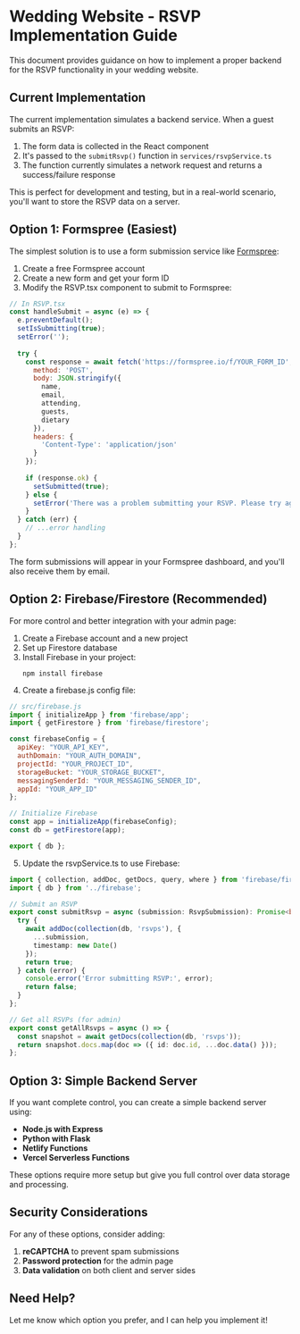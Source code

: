 # Wedding Website - RSVP Implementation Guide

This document provides guidance on how to implement a proper backend for the RSVP functionality in your wedding website.

## Current Implementation

The current implementation simulates a backend service. When a guest submits an RSVP:

1. The form data is collected in the React component
2. It's passed to the `submitRsvp()` function in `services/rsvpService.ts`
3. The function currently simulates a network request and returns a success/failure response

This is perfect for development and testing, but in a real-world scenario, you'll want to store the RSVP data on a server.

## Option 1: Formspree (Easiest)

The simplest solution is to use a form submission service like [Formspree](https://formspree.io/):

1. Create a free Formspree account
2. Create a new form and get your form ID
3. Modify the RSVP.tsx component to submit to Formspree:

```jsx
// In RSVP.tsx
const handleSubmit = async (e) => {
  e.preventDefault();
  setIsSubmitting(true);
  setError('');
  
  try {
    const response = await fetch('https://formspree.io/f/YOUR_FORM_ID', {
      method: 'POST',
      body: JSON.stringify({
        name,
        email,
        attending,
        guests,
        dietary
      }),
      headers: {
        'Content-Type': 'application/json'
      }
    });
    
    if (response.ok) {
      setSubmitted(true);
    } else {
      setError('There was a problem submitting your RSVP. Please try again.');
    }
  } catch (err) {
    // ...error handling
  }
};
```

The form submissions will appear in your Formspree dashboard, and you'll also receive them by email.

## Option 2: Firebase/Firestore (Recommended)

For more control and better integration with your admin page:

1. Create a Firebase account and a new project
2. Set up Firestore database
3. Install Firebase in your project:
   ```
   npm install firebase
   ```
4. Create a firebase.js config file:

```js
// src/firebase.js
import { initializeApp } from 'firebase/app';
import { getFirestore } from 'firebase/firestore';

const firebaseConfig = {
  apiKey: "YOUR_API_KEY",
  authDomain: "YOUR_AUTH_DOMAIN",
  projectId: "YOUR_PROJECT_ID",
  storageBucket: "YOUR_STORAGE_BUCKET",
  messagingSenderId: "YOUR_MESSAGING_SENDER_ID",
  appId: "YOUR_APP_ID"
};

// Initialize Firebase
const app = initializeApp(firebaseConfig);
const db = getFirestore(app);

export { db };
```

5. Update the rsvpService.ts to use Firebase:

```ts
import { collection, addDoc, getDocs, query, where } from 'firebase/firestore';
import { db } from '../firebase';

// Submit an RSVP
export const submitRsvp = async (submission: RsvpSubmission): Promise<boolean> => {
  try {
    await addDoc(collection(db, 'rsvps'), {
      ...submission,
      timestamp: new Date()
    });
    return true;
  } catch (error) {
    console.error('Error submitting RSVP:', error);
    return false;
  }
};

// Get all RSVPs (for admin)
export const getAllRsvps = async () => {
  const snapshot = await getDocs(collection(db, 'rsvps'));
  return snapshot.docs.map(doc => ({ id: doc.id, ...doc.data() }));
};
```

## Option 3: Simple Backend Server

If you want complete control, you can create a simple backend server using:

- **Node.js with Express**
- **Python with Flask**
- **Netlify Functions**
- **Vercel Serverless Functions**

These options require more setup but give you full control over data storage and processing.

## Security Considerations

For any of these options, consider adding:

1. **reCAPTCHA** to prevent spam submissions
2. **Password protection** for the admin page
3. **Data validation** on both client and server sides

## Need Help?

Let me know which option you prefer, and I can help you implement it!
